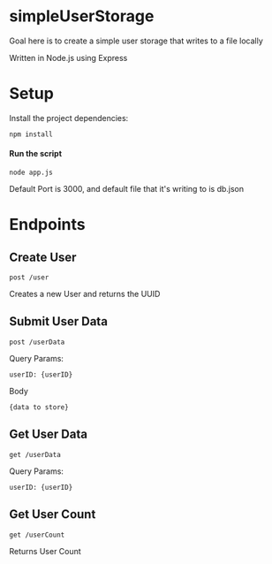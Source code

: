 # simpleUserStorage

Goal here is to create a simple user storage that writes to a file locally

Written in Node.js using Express

# Setup
Install the project dependencies: 
```
npm install
```

#### Run the script
```
node app.js
```


Default Port is 3000, and default file that it's writing to is db.json

# Endpoints

## Create User
```
post /user
```
Creates a new User and returns the UUID

## Submit User Data
```
post /userData
```
Query Params:
```
userID: {userID}
```
Body
```
{data to store}
```

## Get User Data
```
get /userData
```
Query Params:
```
userID: {userID}
```

## Get User Count
```
get /userCount
```
Returns User Count
